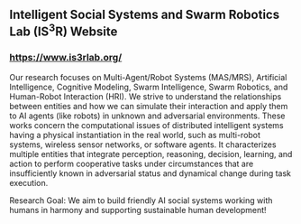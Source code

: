 ## Intelligent Social Systems and Swarm Robotics Lab (IS<sup>3</sup>R) Website
### <a href="https://www.is3rlab.org/" >https://www.is3rlab.org/</a>

Our research focuses on Multi-Agent/Robot Systems (MAS/MRS), Artificial Intelligence, Cognitive Modeling, Swarm Intelligence, Swarm Robotics, and Human-Robot Interaction (HRI). We strive to understand the relationships between entities and how we can simulate their interaction and apply them to AI agents (like robots) in unknown and adversarial environments. These works concern the computational issues of distributed intelligent systems having a physical instantiation in the real world, such as multi-robot systems, wireless sensor networks, or software agents. It characterizes multiple entities that integrate perception, reasoning, decision, learning, and action to perform cooperative tasks under circumstances that are insufficiently known in adversarial status and dynamical change during task execution.

Research Goal: We aim to build friendly AI social systems working with humans in harmony and supporting sustainable human development!
